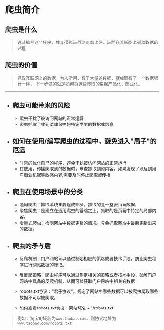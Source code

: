 # 爬虫简介
## 爬虫是什么
> 通过编写这个程序，使其模拟进行浏览器上网，进而在互联网上抓取数据的过程

## 爬虫的价值
> 抓取互联网上的数据，为人所用，有了大量的数据，就如同有了一个数据银行一样，
> 下一步做的就是如何将这些爬取的数据产品化、商业化。

------

- ## 爬虫可能带来的风险
  - 爬虫干扰了被访问网站的正常运营
  - 爬虫抓取了收到法律保护的特定类型的数据或信息

- ## 如何在使用/编写爬虫的过程中，避免进入"局子"的厄运
  - 时常的优化自己的程序，避免干扰被访问网站的正常运行
  - 在使用，传播爬取到的数据时，审查抓取到的内容。如果发现了涉及到用户商业机密等敏感内容,需要及时停止爬取或传播


- ## 爬虫在使用场景中的分类
  - 通用爬虫：抓取系统重要组成部分。抓取的是一整张页面数据。
  - 聚焦爬虫：是建立在通用爬虫的基础之上。抓取的是页面中特定的局部内容。
  - 增量式爬虫：检测网站中数据更新的情况。只会抓取网站中最新更新出来的数据。


- ## 爬虫的矛与盾
  - 反爬机制：门户网站可以通过制定相应的策略或者技术手段，防止爬虫程序进行网站数据的爬取。

  - 反反爬策略：爬虫程序可以通过制定相关的策略或者技术手段，破解门户网站中具备的反爬机制，从而可以获取门户网站中相关的数据

  - robots.txt协议："君子协议"。规定了网站中哪些数据可以被爬虫爬取哪些数据不可以被爬取。

  - 如何查看robots.txt协议：网站域名 + '/robots.txt'

> 例如：淘宝的域名为`www.taobao.com`，则协议地址为`www.taobao.com/robots.txt`
